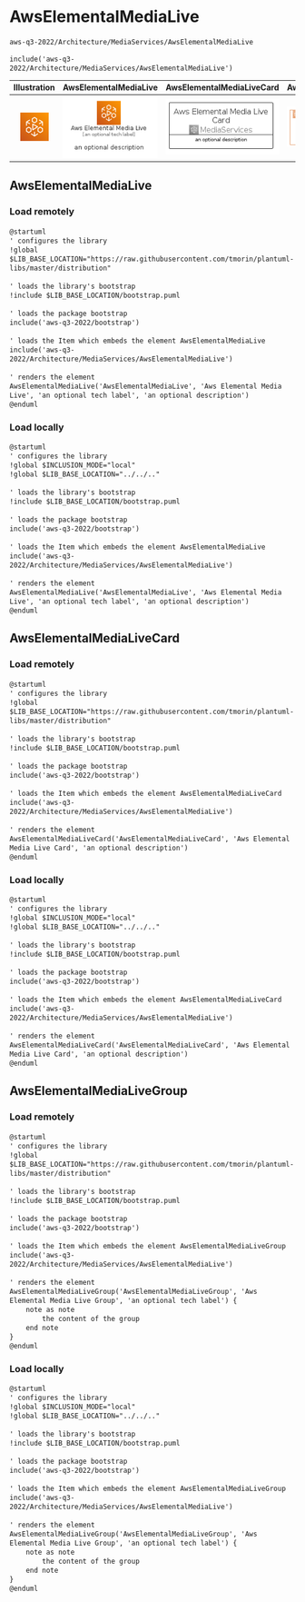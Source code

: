 # AwsElementalMediaLive


```text
aws-q3-2022/Architecture/MediaServices/AwsElementalMediaLive
```

```text
include('aws-q3-2022/Architecture/MediaServices/AwsElementalMediaLive')
```



| Illustration | AwsElementalMediaLive | AwsElementalMediaLiveCard | AwsElementalMediaLiveGroup |
| :---: | :---: | :---: | :---: |
| ![illustration for Illustration](../../../aws-q3-2022/Architecture/MediaServices/AwsElementalMediaLive.png) | ![illustration for AwsElementalMediaLive](../../../aws-q3-2022/Architecture/MediaServices/AwsElementalMediaLive.Local.png) | ![illustration for AwsElementalMediaLiveCard](../../../aws-q3-2022/Architecture/MediaServices/AwsElementalMediaLiveCard.Local.png) | ![illustration for AwsElementalMediaLiveGroup](../../../aws-q3-2022/Architecture/MediaServices/AwsElementalMediaLiveGroup.Local.png) |




## AwsElementalMediaLive

### Load remotely
```plantuml
@startuml
' configures the library
!global $LIB_BASE_LOCATION="https://raw.githubusercontent.com/tmorin/plantuml-libs/master/distribution"

' loads the library's bootstrap
!include $LIB_BASE_LOCATION/bootstrap.puml

' loads the package bootstrap
include('aws-q3-2022/bootstrap')

' loads the Item which embeds the element AwsElementalMediaLive
include('aws-q3-2022/Architecture/MediaServices/AwsElementalMediaLive')

' renders the element
AwsElementalMediaLive('AwsElementalMediaLive', 'Aws Elemental Media Live', 'an optional tech label', 'an optional description')
@enduml
```

### Load locally
```plantuml
@startuml
' configures the library
!global $INCLUSION_MODE="local"
!global $LIB_BASE_LOCATION="../../.."

' loads the library's bootstrap
!include $LIB_BASE_LOCATION/bootstrap.puml

' loads the package bootstrap
include('aws-q3-2022/bootstrap')

' loads the Item which embeds the element AwsElementalMediaLive
include('aws-q3-2022/Architecture/MediaServices/AwsElementalMediaLive')

' renders the element
AwsElementalMediaLive('AwsElementalMediaLive', 'Aws Elemental Media Live', 'an optional tech label', 'an optional description')
@enduml
```

## AwsElementalMediaLiveCard

### Load remotely
```plantuml
@startuml
' configures the library
!global $LIB_BASE_LOCATION="https://raw.githubusercontent.com/tmorin/plantuml-libs/master/distribution"

' loads the library's bootstrap
!include $LIB_BASE_LOCATION/bootstrap.puml

' loads the package bootstrap
include('aws-q3-2022/bootstrap')

' loads the Item which embeds the element AwsElementalMediaLiveCard
include('aws-q3-2022/Architecture/MediaServices/AwsElementalMediaLive')

' renders the element
AwsElementalMediaLiveCard('AwsElementalMediaLiveCard', 'Aws Elemental Media Live Card', 'an optional description')
@enduml
```

### Load locally
```plantuml
@startuml
' configures the library
!global $INCLUSION_MODE="local"
!global $LIB_BASE_LOCATION="../../.."

' loads the library's bootstrap
!include $LIB_BASE_LOCATION/bootstrap.puml

' loads the package bootstrap
include('aws-q3-2022/bootstrap')

' loads the Item which embeds the element AwsElementalMediaLiveCard
include('aws-q3-2022/Architecture/MediaServices/AwsElementalMediaLive')

' renders the element
AwsElementalMediaLiveCard('AwsElementalMediaLiveCard', 'Aws Elemental Media Live Card', 'an optional description')
@enduml
```

## AwsElementalMediaLiveGroup

### Load remotely
```plantuml
@startuml
' configures the library
!global $LIB_BASE_LOCATION="https://raw.githubusercontent.com/tmorin/plantuml-libs/master/distribution"

' loads the library's bootstrap
!include $LIB_BASE_LOCATION/bootstrap.puml

' loads the package bootstrap
include('aws-q3-2022/bootstrap')

' loads the Item which embeds the element AwsElementalMediaLiveGroup
include('aws-q3-2022/Architecture/MediaServices/AwsElementalMediaLive')

' renders the element
AwsElementalMediaLiveGroup('AwsElementalMediaLiveGroup', 'Aws Elemental Media Live Group', 'an optional tech label') {
    note as note
        the content of the group
    end note
}
@enduml
```

### Load locally
```plantuml
@startuml
' configures the library
!global $INCLUSION_MODE="local"
!global $LIB_BASE_LOCATION="../../.."

' loads the library's bootstrap
!include $LIB_BASE_LOCATION/bootstrap.puml

' loads the package bootstrap
include('aws-q3-2022/bootstrap')

' loads the Item which embeds the element AwsElementalMediaLiveGroup
include('aws-q3-2022/Architecture/MediaServices/AwsElementalMediaLive')

' renders the element
AwsElementalMediaLiveGroup('AwsElementalMediaLiveGroup', 'Aws Elemental Media Live Group', 'an optional tech label') {
    note as note
        the content of the group
    end note
}
@enduml
```

